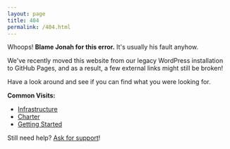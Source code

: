 ```yaml
---
layout: page
title: 404
permalink: /404.html
---
```


Whoops! **Blame Jonah for this error.** It's usually his fault anyhow.

We've recently moved this website from our legacy WordPress installation to
GitHub Pages, and as a result, a few external links might still be broken!

Have a look around and see if you can find what you were looking for.

**Common Visits:**

- [Infrastructure](/infrastructure)
- [Charter](/about/charter)
- [Getting Started](/get-started)

Still need help? [Ask for support](https://forum.moderntld.net)!
